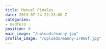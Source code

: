 ```yaml
---
title: Manuel Pinales
date: 2019-07-24 22:23:00 Z
categories:
- medford
position: 0
main_image: "/uploads/manny.jpg"
profile_image: "/uploads/manny-17960f.jpg"
---
```


